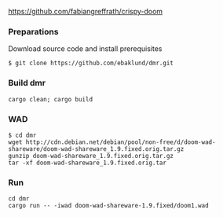 
https://github.com/fabiangreffrath/crispy-doom

### Preparations
Download source code and install prerequisites
```
$ git clone https://github.com/ebaklund/dmr.git
```

### Build dmr
```
cargo clean; cargo build
```

### WAD
```
$ cd dmr
wget http://cdn.debian.net/debian/pool/non-free/d/doom-wad-shareware/doom-wad-shareware_1.9.fixed.orig.tar.gz
gunzip doom-wad-shareware_1.9.fixed.orig.tar.gz
tar -xf doom-wad-shareware_1.9.fixed.orig.tar
```

### Run
```
cd dmr
cargo run -- -iwad doom-wad-shareware-1.9.fixed/doom1.wad
```
